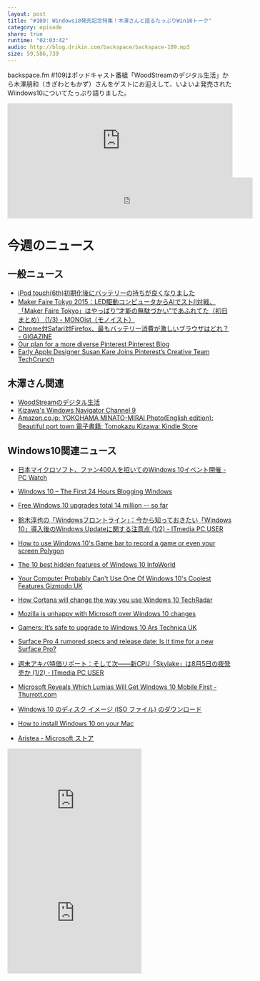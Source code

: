 ```yaml
---
layout: post
title: "#109: Windows10発売記念特集！木澤さんと語るたっぷりWin10トーク"
category: episode
share: true
runtime: "02:03:42"
audio: http://blog.drikin.com/backspace/backspace-109.mp3
size: 59,586,739
---
```


backspace.fm #109はポッドキャスト番組「WoodStreamのデジタル生活」から木澤朋和（きざわともかず）さんをゲストにお迎えして、いよいよ発売されたWiindows10についてたっぷり語りました。

<iframe width="100%" height="166" scrolling="no" frameborder="no" src="https://w.soundcloud.com/player/?url=https%3A//api.soundcloud.com/tracks/217698831&amp;color=ff5500&amp;auto_play=false&amp;hide_related=false&amp;show_comments=true&amp;show_user=true&amp;show_reposts=false"></iframe>

<iframe src="http://backspace.fm/subscribes.html" width="109%" height="92" scrolling="no" frameborder="0"></iframe>

# 今週のニュース

## 一般ニュース
- [iPod touch(6th)初期化後にバッテリーの持ちが良くなりました](http://smartphoneokoku.net/archives/3122)
- [Maker Faire Tokyo 2015：LED駆動コンピュータからAIでストII対戦、「Maker Faire Tokyo」はやっぱり“才能の無駄づかい”であふれてた（初日まとめ） (1/3) - MONOist（モノイスト）](http://monoist.atmarkit.co.jp/mn/articles/1508/02/news018.html)
- [Chrome対Safari対Firefox、最もバッテリー消費が激しいブラウザはどれ？ - GIGAZINE](http://gigazine.net/news/20150731-power-consumption-browser/)
- [Our plan for a more diverse Pinterest  Pinterest Blog](https://blog.pinterest.com/en/our-plan-more-diverse-pinterest)
- [Early Apple Designer Susan Kare Joins Pinterest’s Creative Team  TechCrunch](http://techcrunch.com/2015/07/31/former-apple-designer-susan-kare-joins-pinterests-creative-team/)

## 木澤さん関連
- [WoodStreamのデジタル生活](http://www.voiceblog.jp/woodstream/)
- [Kizawa's Windows Navigator  Channel 9](https://channel9.msdn.com/Shows/Kizawa-Windows-Navigator)
- [Amazon.co.jp: YOKOHAMA MINATO-MIRAI Photo(English edition): Beautiful port town 電子書籍: Tomokazu Kizawa: Kindle Store](http://www.amazon.co.jp/gp/switch-language/product/B00UQ4WV4S/ref=dp_change_lang?ie=UTF8&language=en_JP)

## Windows10関連ニュース
- [日本マイクロソフト、ファン400人を招いてのWindows 10イベント開催 - PC Watch](http://pc.watch.impress.co.jp/docs/news/20150730_714127.html)
- [Windows 10 – The First 24 Hours  Blogging Windows](http://blogs.windows.com/bloggingwindows/2015/07/30/windows-10-the-first-24-hours/)
- [Free Windows 10 upgrades total 14 million -- so far](http://www.cio.com/article/2954978/windows/microsoft-scores-with-free-windows-10-upgrade-as-downloads-tally-10x-windows-8s-first-day-sales.html#tk.rss_all)
- [鈴木淳也の「Windowsフロントライン」：今から知っておきたい「Windows 10」導入後のWindows Updateに関する注意点 (1/2) - ITmedia PC USER](http://www.itmedia.co.jp/pcuser/articles/1507/23/news071.html)
- [How to use Windows 10's Game bar to record a game or even your screen  Polygon](http://www.polygon.com/2015/7/31/9081715/windows-10-game-bar-how-to-record-screen-video)
- [The 10 best hidden features of Windows 10  InfoWorld](http://www.infoworld.com/article/2955457/microsoft-windows/the-10-best-hidden-features-of-windows-10.html#slide11)
- [Your Computer Probably Can't Use One Of Windows 10's Coolest Features  Gizmodo UK](http://www.gizmodo.co.uk/2015/08/your-computer-probably-cant-use-one-of-windows-10s-coolest-features/)
- [How Cortana will change the way you use Windows 10  TechRadar](http://www.techradar.com/us/news/software/operating-systems/how-cortana-will-change-the-way-you-use-windows-1299774)
- [Mozilla is unhappy with Microsoft over Windows 10 changes](http://www.engadget.com/2015/07/31/mozilla-windows-10/)
- [Gamers: It’s safe to upgrade to Windows 10  Ars Technica UK](http://arstechnica.co.uk/gaming/2015/08/gamers-its-safe-to-upgrade-to-windows-10/)

- [Surface Pro 4 rumored specs and release date: Is it time for a new Surface Pro?](http://www.gizmoburn.com/surface-pro-4-rumored-specs-and-release-date-is-it-time-for-a-new-surface-pro-1593519)
- [週末アキバ特価リポート：そして次――新CPU「Skylake」は8月5日の夜発売か (1/2) - ITmedia PC USER](http://www.itmedia.co.jp/pcuser/articles/1508/01/news033.html)
- [Microsoft Reveals Which Lumias Will Get Windows 10 Mobile First - Thurrott.com](https://www.thurrott.com/mobile/windows-phone/5024/microsoft-reveals-which-lumias-will-get-windows-10-mobile-first)

- [Windows 10 のディスク イメージ (ISO ファイル) のダウンロード](http://www.microsoft.com/ja-jp/software-download/windows10)
- [How to install Windows 10 on your Mac](http://www.gizmoburn.com/how-to-install-windows-10-on-your-mac-1593959)

- [Aristea - Microsoft ストア](https://www.microsoft.com/ja-jp/store/apps/aristea/9wzdncrdf4kf)

<iframe src="http://rcm-fe.amazon-adsystem.com/e/cm?t=driftking-22&o=9&p=12&l=bn1&mode=videogames-jp&browse=637394&fc1=000000&lt1=_blank&lc1=3366FF&bg1=FFFFFF&f=ifr" marginwidth="0" marginheight="0" width="300" height="252" border="0" frameborder="0" style="border:none;" scrolling="no"></iframe>
<iframe src="http://rcm-fe.amazon-adsystem.com/e/cm?t=driftking-22&o=9&p=12&l=bn1&mode=computers-jp&browse=2127210990&fc1=000000&lt1=_blank&lc1=3366FF&bg1=FFFFFF&f=ifr" marginwidth="0" marginheight="0" width="300" height="252" border="0" frameborder="0" style="border:none;" scrolling="no"></iframe>
